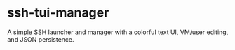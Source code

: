 # ssh-tui-manager
A simple SSH launcher and manager with a colorful text UI, VM/user editing, and JSON persistence.
